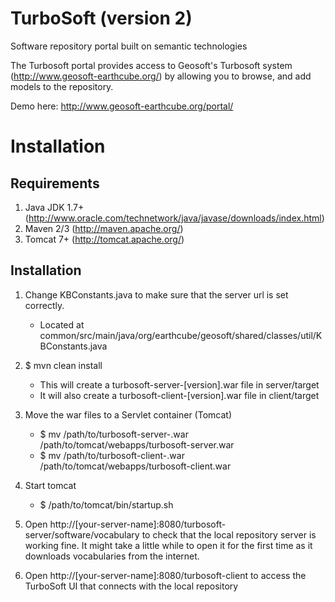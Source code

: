 # TurboSoft (version 2)
Software repository portal built on semantic technologies

The Turbosoft portal provides access to Geosoft's Turbosoft system (http://www.geosoft-earthcube.org/) by allowing you to browse, and add models to the repository.

Demo here:
http://www.geosoft-earthcube.org/portal/

Installation
=============
Requirements
------------
1. Java JDK 1.7+ (http://www.oracle.com/technetwork/java/javase/downloads/index.html)
2. Maven 2/3 (http://maven.apache.org/)
3. Tomcat 7+ (http://tomcat.apache.org/)

Installation
-------------
1. Change KBConstants.java to make sure that the server url is set correctly.
	- Located at common/src/main/java/org/earthcube/geosoft/shared/classes/util/KBConstants.java

2. $ mvn clean install
	- This will create a turbosoft-server-[version].war file in server/target
	- It will also create a turbosoft-client-[version].war file in client/target

3. Move the war files to a Servlet container (Tomcat)
	- $ mv /path/to/turbosoft-server-<version>.war /path/to/tomcat/webapps/turbosoft-server.war
	- $ mv /path/to/turbosoft-client-<version>.war /path/to/tomcat/webapps/turbosoft-client.war

4. Start tomcat
	- $ /path/to/tomcat/bin/startup.sh

5. Open http://[your-server-name]:8080/turbosoft-server/software/vocabulary to check that the local repository server is working fine. It might take a little while to open it for the first time as it downloads vocabularies from the internet.

6. Open http://[your-server-name]:8080/turbosoft-client to access the TurboSoft UI that connects with the local repository

